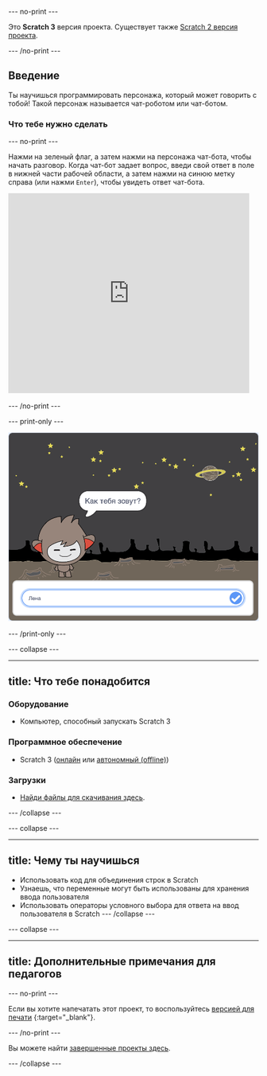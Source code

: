 \--- no-print \---

Это **Scratch 3** версия проекта. Существует также [Scratch 2 версия проекта](https://projects.raspberrypi.org/en/projects/chatbot-scratch2).

\--- /no-print \---

## Введение

Ты научишься программировать персонажа, который может говорить с тобой! Такой персонаж называется чат-роботом или чат-ботом.

### Что тебе нужно сделать

\--- no-print \---

Нажми на зеленый флаг, а затем нажми на персонажа чат-бота, чтобы начать разговор. Когда чат-бот задает вопрос, введи свой ответ в поле в нижней части рабочей области, а затем нажми на синюю метку справа (или нажми `Enter`), чтобы увидеть ответ чат-бота.

<div class="scratch-preview">
  <iframe allowtransparency="true" width="485" height="402" src="https://scratch.mit.edu/projects/embed/248864190/?autostart=false" 
  frameborder="0" scrolling="no"></iframe>
</div>

\--- /no-print \---

\--- print-only \---

![завершенный проект](images/chatbot-preview.png)

\--- /print-only \---

\--- collapse \---

* * *

## title: Что тебе понадобится

### Оборудование

- Компьютер, способный запускать Scratch 3

### Программное обеспечение

- Scratch 3 ([онлайн](https://rpf.io/scratchon) или [автономный (offline)](https://rpf.io/scratchoff))

### Загрузки

- [Найди файлы для скачивания здесь](http://rpf.io/p/en/chatbot-go).

\--- /collapse \---

\--- collapse \---

* * *

## title: Чему ты научишься

- Использовать код для объединения строк в Scratch
- Узнаешь, что переменные могут быть использованы для хранения ввода пользователя
- Использовать операторы условного выбора для ответа на ввод пользователя в Scratch \--- /collapse \---

\--- collapse \---

* * *

## title: Дополнительные примечания для педагогов

\--- no-print \---

Если вы хотите напечатать этот проект, то воспользуйтесь [версией для печати](https://projects.raspberrypi.org/en/projects/chatbot/print) {:target="_blank"}.

\--- /no-print \---

Вы можете найти [завершенные проекты здесь](http://rpf.io/p/en/chatbot-get).

\--- /collapse \---